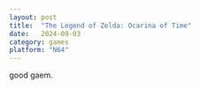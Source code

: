 ```yaml
---
layout: post
title:  "The Legend of Zelda: Ocarina of Time"
date:   2024-09-03
category: games
platform: "N64"
---
```

good gaem.